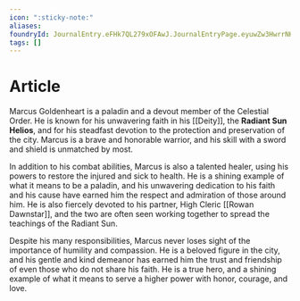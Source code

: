 ```yaml
---
icon: ":sticky-note:"
aliases: 
foundryId: JournalEntry.eFHk7QL279xOFAwJ.JournalEntryPage.eyuwZw3HwrrNKgjT
tags: []
---
```


# Article
Marcus Goldenheart is a paladin and a devout member of the Celestial Order. He is known for his unwavering faith in his [[Deity]], the **Radiant Sun Helios**, and for his steadfast devotion to the protection and preservation of the city. Marcus is a brave and honorable warrior, and his skill with a sword and shield is unmatched by most.

In addition to his combat abilities, Marcus is also a talented healer, using his powers to restore the injured and sick to health. He is a shining example of what it means to be a paladin, and his unwavering dedication to his faith and his cause have earned him the respect and admiration of those around him. He is also fiercely devoted to his partner, High Cleric [[Rowan Dawnstar]], and the two are often seen working together to spread the teachings of the Radiant Sun.

Despite his many responsibilities, Marcus never loses sight of the importance of humility and compassion. He is a beloved figure in the city, and his gentle and kind demeanor has earned him the trust and friendship of even those who do not share his faith. He is a true hero, and a shining example of what it means to serve a higher power with honor, courage, and love.